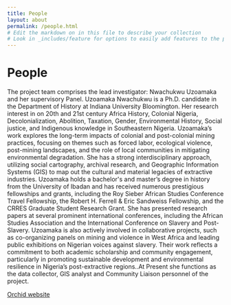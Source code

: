 ```yaml
---
title: People
layout: about
permalink: /people.html
# Edit the markdown on in this file to describe your collection
# Look in _includes/feature for options to easily add features to the page
---
```

# People
The project team comprises the lead investigator: Nwachukwu Uzoamaka and her supervisory Panel. 
Uzoamaka Nwachukwu is a Ph.D. candidate in the Department of History at Indiana University Bloomington. Her research interest in on 20th and 21st century Africa History, Colonial Nigeria, Decolonialization, Abolition, Taxation, Gender, Environmental History, Social justice, and Indigenous knowledge in Southeastern Nigeria. Uzoamaka’s work explores the long-term impacts of colonial and post-colonial mining practices, focusing on themes such as forced labor, ecological violence, post-mining landscapes, and the role of local communities in mitigating environmental degradation. She has a strong interdisciplinary approach, utilizing social cartography, archival research, and Geographic Information Systems (GIS) to map out the cultural and material legacies of extractive industries. Uzoamaka holds a bachelor's and master’s degree in history from the University of Ibadan and has received numerous prestigious fellowships and grants, including the Roy Sieber African Studies Conference Travel Fellowship, the Robert H. Ferrell & Eric Sandweiss Fellowship, and the CRRES Graduate Student Research Grant. She has presented research papers at several prominent international conferences, including the African Studies Association and the International Conference on Slavery and Post-Slavery. Uzoamaka is also actively involved in collaborative projects, such as co-organizing panels on mining and violence in West Africa and leading public exhibitions on Nigerian voices against slavery. Their work reflects a commitment to both academic scholarship and community engagement, particularly in promoting sustainable development and environmental resilience in Nigeria’s post-extractive regions..At Present she functions as the data collector, GIS analyst and Community Liaison personnel of the project.

[Orchid website](https://orcid.org/0009-0000-3899-0984)